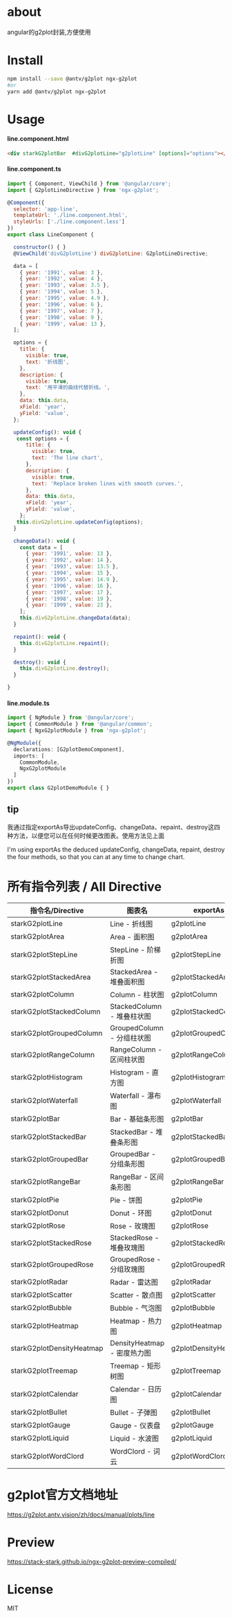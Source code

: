 # about
angular的g2plot封装,方便使用

# Install

``` bash
npm install --save @antv/g2plot ngx-g2plot
#or
yarn add @antv/g2plot ngx-g2plot
```

# Usage

#### line.component.html
``` html
<div starkG2plotBar  #divG2plotLine="g2plotLine" [options]="options"></div>
```

#### line.component.ts
``` js
import { Component, ViewChild } from '@angular/core';
import { G2plotLineDirective } from 'ngx-g2plot';

@Component({
  selector: 'app-line',
  templateUrl: './line.component.html',
  styleUrls: ['./line.component.less']
})
export class LineComponent {

  constructor() { }
  @ViewChild('divG2plotLine') divG2plotLine: G2plotLineDirective;

  data = [
    { year: '1991', value: 3 },
    { year: '1992', value: 4 },
    { year: '1993', value: 3.5 },
    { year: '1994', value: 5 },
    { year: '1995', value: 4.9 },
    { year: '1996', value: 6 },
    { year: '1997', value: 7 },
    { year: '1998', value: 9 },
    { year: '1999', value: 13 },
  ];

  options = {
    title: {
      visible: true,
      text: '折线图',
    },
    description: {
      visible: true,
      text: '用平滑的曲线代替折线。',
    },
    data: this.data,
    xField: 'year',
    yField: 'value',
  };

  updateConfig(): void {
   const options = {
      title: {
        visible: true,
        text: 'The line chart',
      },
      description: {
        visible: true,
        text: 'Replace broken lines with smooth curves.',
      },
      data: this.data,
      xField: 'year',
      yField: 'value',
    };
   this.divG2plotLine.updateConfig(options);
  }

  changeData(): void {
    const data = [
      { year: '1991', value: 13 },
      { year: '1992', value: 14 },
      { year: '1993', value: 13.5 },
      { year: '1994', value: 15 },
      { year: '1995', value: 14.9 },
      { year: '1996', value: 16 },
      { year: '1997', value: 17 },
      { year: '1998', value: 19 },
      { year: '1999', value: 23 },
    ];
    this.divG2plotLine.changeData(data);
  }

  repaint(): void {
    this.divG2plotLine.repaint();
  }

  destroy(): void {
    this.divG2plotLine.destroy();
  }

}

```
#### line.module.ts
``` ts
import { NgModule } from '@angular/core';
import { CommonModule } from '@angular/common';
import { NgxG2plotModule } from 'ngx-g2plot';

@NgModule({
  declarations: [G2plotDemoComponent],
  imports: [
    CommonModule,
    NgxG2plotModule
  ]
})
export class G2plotDemoModule { }
```
## tip
我通过指定exportAs导出updateConfig、changeData、repaint、destroy这四种方法，以便您可以在任何时候更改图表。使用方法见上面

I'm using exportAs  the deduced updateConfig, changeData, repaint, destroy the four methods, so that you can at any time to change chart.


# 所有指令列表 / All Directive

指令名/Directive | 图表名 | exportAs
-|-|-
starkG2plotLine | Line - 折线图 | g2plotLine
starkG2plotArea | Area - 面积图 | g2plotArea
starkG2plotStepLine | StepLine - 阶梯折图  | g2plotStepLine
starkG2plotStackedArea | StackedArea - 堆叠面积图  | g2plotStackedArea
starkG2plotColumn | Column - 柱状图  | g2plotColumn
starkG2plotStackedColumn | StackedColumn - 堆叠柱状图  | g2plotStackedColumn
starkG2plotGroupedColumn | GroupedColumn - 分组柱状图  | g2plotGroupedColumn
starkG2plotRangeColumn | RangeColumn - 区间柱状图  | g2plotRangeColumn
starkG2plotHistogram | Histogram - 直方图  | g2plotHistogram
starkG2plotWaterfall | Waterfall - 瀑布图  | g2plotWaterfall
starkG2plotBar | Bar - 基础条形图  | g2plotBar
starkG2plotStackedBar | StackedBar - 堆叠条形图  | g2plotStackedBar
starkG2plotGroupedBar | GroupedBar - 分组条形图  | g2plotGroupedBar
starkG2plotRangeBar | RangeBar - 区间条形图  | g2plotRangeBar
starkG2plotPie | Pie - 饼图  | g2plotPie
starkG2plotDonut | Donut - 环图  | g2plotDonut
starkG2plotRose | Rose - 玫瑰图  | g2plotRose
starkG2plotStackedRose | StackedRose - 堆叠玫瑰图 | g2plotStackedRose
starkG2plotGroupedRose | GroupedRose - 分组玫瑰图 | g2plotGroupedRose
starkG2plotRadar | Radar - 雷达图 | g2plotRadar
starkG2plotScatter | Scatter - 散点图 | g2plotScatter
starkG2plotBubble | Bubble - 气泡图 | g2plotBubble
starkG2plotHeatmap | Heatmap - 热力图 | g2plotHeatmap
starkG2plotDensityHeatmap | DensityHeatmap - 密度热力图 | g2plotDensityHeatmap
starkG2plotTreemap | Treemap - 矩形树图 | g2plotTreemap
starkG2plotCalendar | Calendar - 日历图 | g2plotCalendar
starkG2plotBullet | Bullet - 子弹图 | g2plotBullet
starkG2plotGauge | Gauge - 仪表盘 | g2plotGauge
starkG2plotLiquid | Liquid - 水波图 | g2plotLiquid
starkG2plotWordClord | WordClord - 词云 | g2plotWordClord

# g2plot官方文档地址
https://g2plot.antv.vision/zh/docs/manual/plots/line


# Preview
https://stack-stark.github.io/ngx-g2plot-preview-compiled/

# License
MIT
